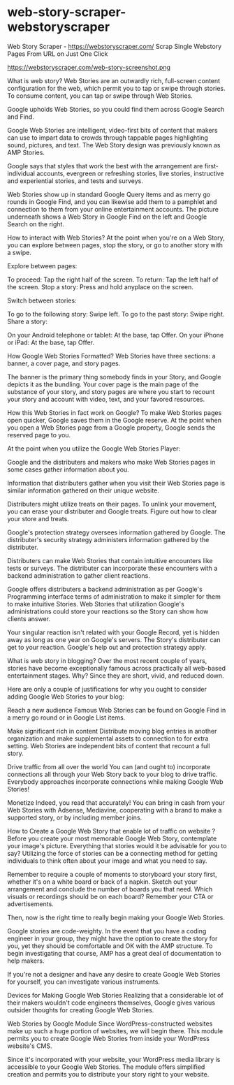 # web-story-scraper-webstoryscraper

Web Story Scraper - https://webstoryscraper.com/
Scrap Single Webstory Pages From URL on Just One Click

https://webstoryscraper.com/web-story-screenshot.png

What is web story?
Web Stories are an outwardly rich, full-screen content configuration for the web, which permit you to tap or swipe through stories. To consume content, you can tap or swipe through Web Stories.


Google upholds Web Stories, so you could find them across Google Search and Find.


Google Web Stories are intelligent, video-first bits of content that makers can use to impart data to crowds through tappable pages highlighting sound, pictures, and text. The Web Story design was previously known as AMP Stories.


Google says that styles that work the best with the arrangement are first-individual accounts, evergreen or refreshing stories, live stories, instructive and experiential stories, and tests and surveys.


Web Stories show up in standard Google Query items and as merry go rounds in Google Find, and you can likewise add them to a pamphlet and connection to them from your online entertainment accounts. The picture underneath shows a Web Story in Google Find on the left and Google Search on the right.


How to interact with Web Stories?
At the point when you're on a Web Story, you can explore between pages, stop the story, or go to another story with a swipe.

Explore between pages:

To proceed: Tap the right half of the screen.
To return: Tap the left half of the screen.
Stop a story: Press and hold anyplace on the screen.

Switch between stories:

To go to the following story: Swipe left.
To go to the past story: Swipe right.
Share a story:

On your Android telephone or tablet: At the base, tap Offer.
On your iPhone or iPad: At the base, tap Offer.

How Google Web Stories Formatted?
Web Stories have three sections: a banner, a cover page, and story pages.


The banner is the primary thing somebody finds in your Story, and Google depicts it as the bundling. Your cover page is the main page of the substance of your story, and story pages are where you start to recount your story and account with video, text, and your favored resources.


How this Web Stories in fact work on Google?
To make Web Stories pages open quicker, Google saves them in the Google reserve. At the point when you open a Web Stories page from a Google property, Google sends the reserved page to you.


At the point when you utilize the Google Web Stories Player:

Google and the distributers and makers who make Web Stories pages in some cases gather information about you.


Information that distributers gather when you visit their Web Stories page is similar information gathered on their unique website.

Distributers might utilize treats on their pages. To unlink your movement, you can erase your distributer and Google treats. Figure out how to clear your store and treats.


Google's protection strategy oversees information gathered by Google. The distributer's security strategy administers information gathered by the distributer.

Distributers can make Web Stories that contain intuitive encounters like tests or surveys. The distributer can incorporate these encounters with a backend administration to gather client reactions.


Google offers distributers a backend administration as per Google's Programming interface terms of administration to make it simpler for them to make intuitive Stories. Web Stories that utilization Google's administrations could store your reactions so the Story can show how clients answer.


Your singular reaction isn't related with your Google Record, yet is hidden away as long as one year on Google's servers. The Story's distributer can get to your reaction. Google's help out and protection strategy apply.


What is web story in blogging?
Over the most recent couple of years, stories have become exceptionally famous across practically all web-based entertainment stages. Why? Since they are short, vivid, and reduced down.


Here are only a couple of justifications for why you ought to consider adding Google Web Stories to your blog:


Reach a new audience
Famous Web Stories can be found on Google Find in a merry go round or in Google List items.


Make significant rich in content
Distribute moving blog entries in another organization and make supplemental assets to connection to for extra setting. Web Stories are independent bits of content that recount a full story.


Drive traffic from all over the world
You can (and ought to) incorporate connections all through your Web Story back to your blog to drive traffic. Everybody approaches incorporate connections while making Google Web Stories!


Monetize
Indeed, you read that accurately! You can bring in cash from your Web Stories with Adsense, Mediavine, cooperating with a brand to make a supported story, or by including member joins.


How to Create a Google Web Story that enable lot of traffic on website ?
Before you create your most memorable Google Web Story, contemplate your image's picture. Everything that stories would it be advisable for you to say? Utilizing the force of stories can be a connecting method for getting individuals to think often about your image and what you need to say.


Remember to require a couple of moments to storyboard your story first, whether it's on a white board or back of a napkin. Sketch out your arrangement and conclude the number of boards you that need. Which visuals or recordings should be on each board? Remember your CTA or advertisements.


Then, now is the right time to really begin making your Google Web Stories.


Google stories are code-weighty. In the event that you have a coding engineer in your group, they might have the option to create the story for you, yet they should be comfortable and OK with the AMP structure. To begin investigating that course, AMP has a great deal of documentation to help makers.


If you're not a designer and have any desire to create Google Web Stories for yourself, you can investigate various instruments.


Devices for Making Google Web Stories
Realizing that a considerable lot of their makers wouldn't code engineers themselves, Google gives various outsider thoughts for creating Google Web Stories.


Web Stories by Google Module
Since WordPress-constructed websites make up such a huge portion of websites, we will begin there. This module permits you to create Google Web Stories from inside your WordPress website's CMS.


Since it's incorporated with your website, your WordPress media library is accessible to your Google Web Stories. The module offers simplified creation and permits you to distribute your story right to your website.
